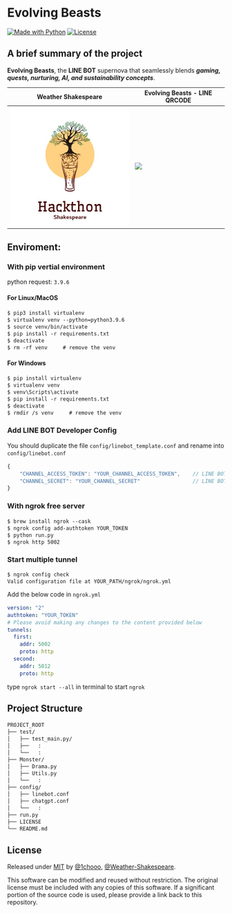 # Evolving Beasts

[![Made with Python](https://img.shields.io/badge/Python=3.9-blue?logo=python&logoColor=white)](https://python.org "Go to Python homepage")
[![License](https://img.shields.io/badge/License-MIT-blue)](./LICENSE "Go to license section")

A brief summary of the project
---

**Evolving Beasts**, the **LINE BOT** supernova that seamlessly blends ***gaming, quests, nurturing, AI, and sustainability concepts***.

| Weather Shakespeare|Evolving Beasts - LINE QRCODE |
|-|-|
| <img src="assets/imgs/profile.jpg" width="300">| <img src="https://qr-official.line.me/gs/M_010bobyp_BW.png" width="300"> |

Enviroment: 
---

### With pip vertial environment
python request: `3.9.6`

#### For **Linux/MacOS**
```shell
$ pip3 install virtualenv
$ virtualenv venv --python=python3.9.6
$ source venv/bin/activate
$ pip install -r requirements.txt
$ deactivate
$ rm -rf venv     # remove the venv
```

#### For **Windows**
```shell
$ pip install virtualenv
$ virtualenv venv
$ venv\Scripts\activate
$ pip install -r requirements.txt
$ deactivate
$ rmdir /s venv     # remove the venv
```

### Add LINE BOT Developer Config

You should duplicate the file `config/linebot_template.conf` and rename into `config/linebot.conf`

```js
{
    "CHANNEL_ACCESS_TOKEN": "YOUR_CHANNEL_ACCESS_TOKEN",    // LINE BOT API
    "CHANNEL_SECRET": "YOUR_CHANNEL_SECRET"                 // LINE BOT Handler
}
```


### With ngrok free server
```SHELL
$ brew install ngrok --cask
$ ngrok config add-authtoken YOUR_TOKEN
$ python run.py
$ ngrok http 5002
```

### Start multiple tunnel

```shell
$ ngrok config check
Valid configuration file at YOUR_PATH/ngrok/ngrok.yml
```

Add the below code in `ngrok.yml`

```yml
version: "2"
authtoken: "YOUR_TOKEN"
# Please avoid making any changes to the content provided below
tunnels:
  first:
    addr: 5002
    proto: http    
  second:
    addr: 5012
    proto: http
```

type `ngrok start --all` in terminal to start `ngrok`

Project Structure
---
```
PROJECT_ROOT
├── test/
│   ├── test_main.py/
│   ├──   :
│   └──   :
├── Monster/
│   ├── Drama.py
│   ├── Utils.py
│   └──   :
├── config/
│   ├── linebot.conf
│   ├── chatgpt.conf
│   └──   :
├── run.py
├── LICENSE
└── README.md
```

License
---
Released under [MIT](./LICENSE) by [@1chooo](https://github.com/1chooo), [@Weather-Shakespeare](https://github.com/Weather-Shakespeare).

This software can be modified and reused without restriction.
The original license must be included with any copies of this software.
If a significant portion of the source code is used, please provide a link back to this repository.